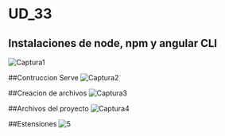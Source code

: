 # UD_33
## Instalaciones de node, npm y angular CLI
![Captura1](https://user-images.githubusercontent.com/103039385/172157223-77da318d-d0a8-4ea6-bcb4-268f40fc4d34.PNG)

##Contruccion Serve
![Captura2](https://user-images.githubusercontent.com/103039385/172157232-ce6e6101-d86a-437a-aef5-46e8b1a1a5e0.PNG)

##Creacion de archivos
![Captura3](https://user-images.githubusercontent.com/103039385/172157237-8b67016a-89df-4c1f-85ed-6b82e6ec956b.PNG)

##Archivos del proyecto
![Captura4](https://user-images.githubusercontent.com/103039385/172157244-37f2ec88-7b54-49e3-a128-687f103305c7.PNG)

##Estensiones
![5](https://user-images.githubusercontent.com/103039385/172157589-8132530c-aceb-415e-b517-50aca24a65a9.PNG)
